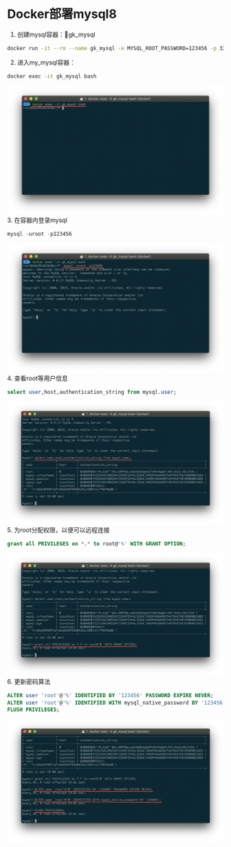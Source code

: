 # Docker部署mysql8

<!-- @import "[TOC]" {cmd="toc" depthFrom=2 depthTo=6 orderedList=false} -->
<!-- code_chunk_output -->



<!-- /code_chunk_output -->

1. 创建mysql容器：gk_mysql
```bash
docker run -it --rm --name gk_mysql -e MYSQL_ROOT_PASSWORD=123456 -p 3306:3306 -d mysql:latest
```
2. 进入my_mysql容器：
```bash
docker exec -it gk_mysql bash
```
![image-20190807105408847](assets/image-20190807105408847.png)
3. 在容器内登录mysql
```sql
mysql -uroot -p123456
```
![image-20190807105545199](assets/image-20190807105545199.png)
4. 查看root等用户信息
```sql
select user,host,authentication_string from mysql.user;
```
![image-20190807105721476](assets/image-20190807105721476.png)
5. 为root分配权限，以便可以远程连接
```sql
grant all PRIVILEGES on *.* to root@'%' WITH GRANT OPTION;
```
![image-20190807105839112](assets/image-20190807105839112.png)
6. 更新密码算法
```sql
ALTER user 'root'@'%' IDENTIFIED BY '123456' PASSWORD EXPIRE NEVER;
ALTER user 'root'@'%' IDENTIFIED WITH mysql_native_password BY '123456';
FLUSH PRIVILEGES;
```
![image-20190807110020418](assets/image-20190807110020418.png)
